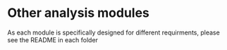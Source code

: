 # Other analysis modules

As each module is specifically designed for different requirments, please see the README in each folder
